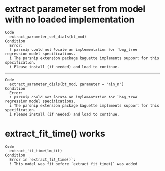 # extract parameter set from model with no loaded implementation

    Code
      extract_parameter_set_dials(bt_mod)
    Condition
      Error:
      ! parsnip could not locate an implementation for `bag_tree` regression model specifications.
      i The parsnip extension package baguette implements support for this specification.
      i Please install (if needed) and load to continue.

---

    Code
      extract_parameter_dials(bt_mod, parameter = "min_n")
    Condition
      Error:
      ! parsnip could not locate an implementation for `bag_tree` regression model specifications.
      i The parsnip extension package baguette implements support for this specification.
      i Please install (if needed) and load to continue.

# extract_fit_time() works

    Code
      extract_fit_time(lm_fit)
    Condition
      Error in `extract_fit_time()`:
      ! This model was fit before `extract_fit_time()` was added.

